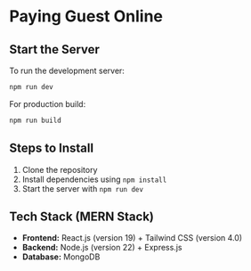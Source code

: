 # Paying Guest Online

## Start the Server

To run the development server:

```sh
npm run dev
```

For production build:

```sh
npm run build
```

## Steps to Install

1. Clone the repository 
2. Install dependencies using `npm install`
3. Start the server with `npm run dev`



## Tech Stack (MERN Stack)

- **Frontend:** React.js (version 19) + Tailwind CSS (version 4.0)
- **Backend:** Node.js (version 22) + Express.js
- **Database:** MongoDB
